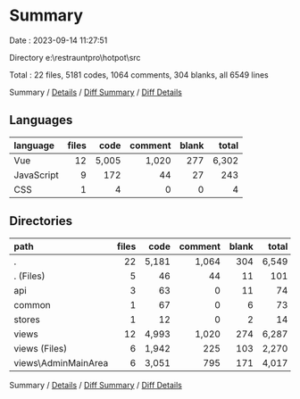 # Summary

Date : 2023-09-14 11:27:51

Directory e:\\restrauntpro\\hotpot\\src

Total : 22 files,  5181 codes, 1064 comments, 304 blanks, all 6549 lines

Summary / [Details](details.md) / [Diff Summary](diff.md) / [Diff Details](diff-details.md)

## Languages
| language | files | code | comment | blank | total |
| :--- | ---: | ---: | ---: | ---: | ---: |
| Vue | 12 | 5,005 | 1,020 | 277 | 6,302 |
| JavaScript | 9 | 172 | 44 | 27 | 243 |
| CSS | 1 | 4 | 0 | 0 | 4 |

## Directories
| path | files | code | comment | blank | total |
| :--- | ---: | ---: | ---: | ---: | ---: |
| . | 22 | 5,181 | 1,064 | 304 | 6,549 |
| . (Files) | 5 | 46 | 44 | 11 | 101 |
| api | 3 | 63 | 0 | 11 | 74 |
| common | 1 | 67 | 0 | 6 | 73 |
| stores | 1 | 12 | 0 | 2 | 14 |
| views | 12 | 4,993 | 1,020 | 274 | 6,287 |
| views (Files) | 6 | 1,942 | 225 | 103 | 2,270 |
| views\\AdminMainArea | 6 | 3,051 | 795 | 171 | 4,017 |

Summary / [Details](details.md) / [Diff Summary](diff.md) / [Diff Details](diff-details.md)